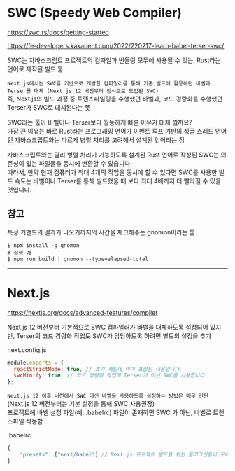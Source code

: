 # SWC (Speedy Web Compiler)

https://swc.rs/docs/getting-started

https://fe-developers.kakaoent.com/2022/220217-learn-babel-terser-swc/

SWC는 자바스크립트 프로젝트의 컴파일과 번들링 모두에 사용될 수 있는, Rust라는 언어로 제작된 빌드 툴

`Next.js에서는 SWC를 기반으로 개발한 컴파일러를 통해 기존 빌드에 활용하던 바벨과 Terser를 대체 (Next.js 12 버전부터 정식으로 도입된 SWC)`  
즉, Next.js의 빌드 과정 중 트랜스파일링을 수행했던 바벨과, 코드 경량화를 수행했던 Terser가 SWC로 대체된다는 뜻

SWC라는 툴이 바벨이나 Terser보다 월등하게 빠른 이유가 대체 뭘까요?  
가장 큰 이유는 바로 Rust라는 프로그래밍 언어가 이벤트 루프 기반의 싱글 스레드 언어인 자바스크립트와는 다르게 병렬 처리를 고려해서 설계된 언어라는 점

자바스크립트와는 달리 병렬 처리가 가능하도록 설계된 Rust 언어로 작성된 SWC는 의존성이 없는 파일들을 동시에 변환할 수 있습니다.  
따라서, 만약 현재 컴퓨터가 최대 4개의 작업을 동시에 할 수 있다면 SWC를 사용한 빌드 속도는 바벨이나 Terser를 통해 빌드했을 때 보다 최대 4배까지 더 빨라질 수 있을 것입니다.

## 참고

특정 커맨드의 결과가 나오기까지의 시간을 체크해주는 gnomon이라는 툴

```
$ npm install -g gnomon
# 실행 예
$ npm run build | gnomon --type=elapsed-total
```

---

# Next.js

https://nextjs.org/docs/advanced-features/compiler

Next.js 12 버전부터 기본적으로 SWC 컴파일러가 바벨을 대체하도록 설정되어 있지만, Terser의 코드 경량화 작업도 SWC가 담당하도록 하려면 별도의 설정을 추가

next.config.js

```javascript
module.exports = {
  reactStrictMode: true, // 초기 세팅에 이미 포함된 내용입니다.
  swcMinify: true, // 코드 경량화 작업에 Terser가 아닌 SWC를 사용합니다.
};
```

`Next.js 12 이후 버전에서 SWC 대신 바벨을 사용하도록 설정하는 방법은 매우 간단` 
(Next.js 12 버전부터는 기본 설정을 통해 SWC 사용권장)  
프로젝트에 바벨 설정 파일(예: .babelrc) 파일이 존재하면 SWC 가 아닌, 바벨로 트랜스파일 작동함  

.babelrc

```javascript
{
    "presets": ["next/babel"] // Next.js 프로젝트 빌드를 위한 플러그인들이 모여있는 프리셋입니다.
}
```
